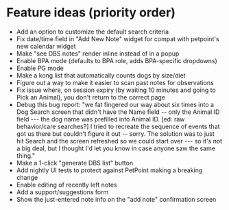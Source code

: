 # Feature ideas (priority order)
* Add an option to customize the default search criteria
* Fix date/time field in "Add New Note" widget for compat with petpoint's new calendar widget
* Make "see DBS notes" render inline instead of in a popup
* Enable BPA mode (defaults to BPA role, adds BPA-specific dropdowns)
* Enable PG mode
* Make a kong list that automatically counts dogs by size/diet
* Figure out a way to make it easier to scan past notes for observations
* Fix issue where, on session expiry (by waiting 10 minutes and going to Pick an Animal), you don't return to the correct page
* Debug this bug report:
    "we fat fingered our way about six times into a Dog Search screen that didn't have the Name field -- only the Animal ID field --- the dog name was prefilled into Animal ID. [ed: raw behavior/care searches?]  I tried to recreate the sequence of events that got us there but couldn't figure it out -- sorry.  The solution was to just hit Search and the screen refreshed so we could start over --- so it's not a big deal, but I thought I'd let you know in case anyone saw the same thing."
* Make a 1-click "generate DBS list" button
* Add nightly UI tests to protect against PetPoint making a breaking change
* Enable editing of recently left notes
* Add a support/suggestions form
* Show the just-entered note info on the "add note" confirmation screen
